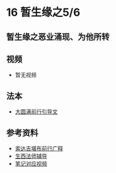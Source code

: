 # 16 暂生缘之5/6 

## 暂生缘之恶业涌现、为他所转

## 视频

- 暂无视频

## 法本
- [大圆满前行引导文](/books/dymqx#p117)

## 参考资料

- [索达吉堪布前行广释](/refs/qxgs/qxgs-03xm#5恶业涌现)
- [生西法师辅导](/refs/qxgs/fudao/qxgsfd-03xm#p1307)
- [笔记对应视频](/playlist?urls=https://box.hdcxb.net/d/禅修班/007-大圆满前行广释/007-前行广释视频/《大圆满前行》讲解第22课.mp4^00:54:54.7,01:00:43.48@《前行广释》22课（恶业涌现、为他所转）|https://box.hdcxb.net/d/禅修班/前行辅导-智诚堪布/前行第02册22-44/大圆满前行第22课2015年05月31日.m4a^01:13:36.6,01:27:31@《前行广释》22课辅导（恶业涌现、为他所转）)